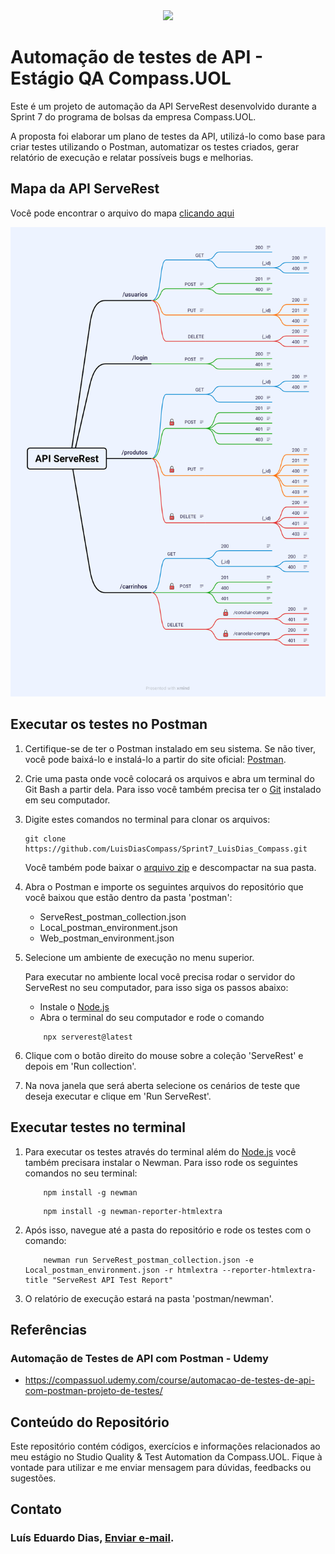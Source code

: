 <div align="center"><img src="https://media.licdn.com/dms/image/C4D16AQElB0y1d5svPg/profile-displaybackgroundimage-shrink_200_800/0/1658867832742?e=2147483647&v=beta&t=i56I1rSG-TTCSP6hZbam6Wo9gwZINgRKqeXGKuCwP0w" tittle="compass.uol"></div>

# Automação de testes de API - Estágio QA Compass.UOL

Este é um projeto de automação da API ServeRest desenvolvido durante a Sprint 7 do programa de bolsas da empresa Compass.UOL. 

A proposta foi elaborar um plano de testes da API, utilizá-lo como base para criar testes utilizando o Postman, automatizar os testes criados, gerar relatório de execução e relatar possíveis bugs e melhorias.

## Mapa da API ServeRest

Você pode encontrar o arquivo do mapa [clicando aqui](/mapa-mental)

![ParaBank Map](/mapa-mental/API_ServeRest.png)

## Executar os testes no Postman

1. Certifique-se de ter o Postman instalado em seu sistema. Se não tiver, você pode baixá-lo e instalá-lo a partir do site oficial: [Postman](https://www.postman.com/).

2. Crie uma pasta onde você colocará os arquivos e abra um terminal do Git Bash a partir dela. Para isso você também precisa ter o [Git](https://git-scm.com/) instalado em seu computador.

3. Digite estes comandos no terminal para clonar os arquivos:
   ```
   git clone https://github.com/LuisDiasCompass/Sprint7_LuisDias_Compass.git

   ```

   Você também pode baixar o [arquivo zip](https://github.com/LuisDiasCompass/Sprint7_LuisDias_Compass/archive/refs/heads/main.zip) e descompactar na sua pasta.

4. Abra o Postman e importe os seguintes arquivos do repositório que você baixou que estão dentro da pasta 'postman':

   * ServeRest_postman_collection.json
   * Local_postman_environment.json
   * Web_postman_environment.json

5. Selecione um ambiente de execução no menu superior.
    
    Para executar no ambiente local você precisa rodar o servidor do ServeRest no seu computador, para isso siga os passos abaixo:
    * Instale o [Node.js](https://nodejs.org/en)
    * Abra o terminal do seu computador e rode o comando
    ```
        npx serverest@latest
    ```

6. Clique com o botão direito do mouse sobre a coleção 'ServeRest' e depois em 'Run collection'.

7. Na nova janela que será aberta selecione os cenários de teste que deseja executar e clique em 'Run ServeRest'.

## Executar testes no terminal

1. Para executar os testes através do terminal além do [Node.js](https://nodejs.org/en) você também precisara instalar o Newman. Para isso rode os seguintes comandos no seu terminal:
    ```
        npm install -g newman

    ```
    ```
        npm install -g newman-reporter-htmlextra

    ```

2. Após isso, navegue até a pasta do repositório e rode os testes com o comando:
    ```
        newman run ServeRest_postman_collection.json -e Local_postman_environment.json -r htmlextra --reporter-htmlextra-title "ServeRest API Test Report"

    ```

3. O relatório de execução estará na pasta 'postman/newman'.

## Referências
   
### Automação de Testes de API com Postman - Udemy
   * https://compassuol.udemy.com/course/automacao-de-testes-de-api-com-postman-projeto-de-testes/


## Conteúdo do Repositório

Este repositório contém códigos, exercícios e informações relacionados ao meu estágio no Studio Quality & Test Automation da Compass.UOL. Fique à vontade para utilizar e me enviar mensagem para dúvidas, feedbacks ou sugestões.

## Contato
### Luís Eduardo Dias, [Enviar e-mail](mailto:luis.dias.pb@compasso.com.br).
